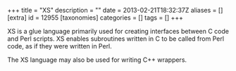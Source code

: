 +++
title = "XS"
description = ""
date = 2013-02-21T18:32:37Z
aliases = []
[extra]
id = 12955
[taxonomies]
categories = []
tags = []
+++



XS is a glue language primarily used for creating interfaces between C code and Perl scripts. XS enables subroutines written in C to be called from Perl code, as if they were written in Perl.

The XS language may also be used for writing C++ wrappers.
